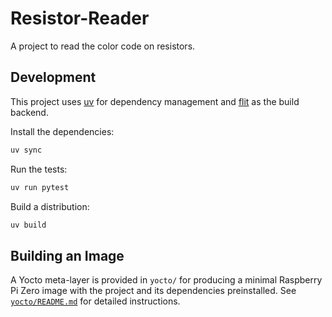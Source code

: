 # Resistor-Reader

A project to read the color code on resistors.

## Development

This project uses [uv](https://github.com/astral-sh/uv) for dependency
management and [flit](https://flit.pypa.io) as the build backend.

Install the dependencies:

```bash
uv sync
```

Run the tests:

```bash
uv run pytest
```

Build a distribution:

```bash
uv build
```

## Building an Image

A Yocto meta-layer is provided in `yocto/` for producing a minimal Raspberry Pi
Zero image with the project and its dependencies preinstalled. See
[`yocto/README.md`](yocto/README.md) for detailed instructions.
